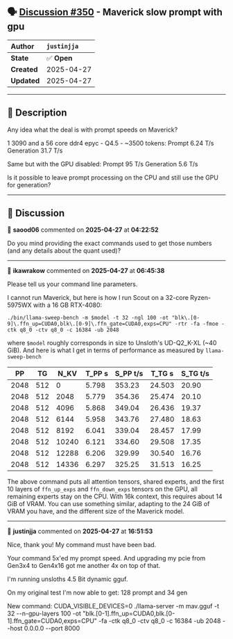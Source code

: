 ## 🗣️ [Discussion #350](https://github.com/ikawrakow/ik_llama.cpp/discussions/350) - Maverick slow prompt with gpu

| **Author** | `justinjja` |
| :--- | :--- |
| **State** | ✅ **Open** |
| **Created** | 2025-04-27 |
| **Updated** | 2025-04-27 |

---

## 📄 Description

Any idea what the deal is with prompt speeds on Maverick?

1 3090 and a 56 core ddr4 epyc - Q4.5 - ~3500 tokens:
Prompt 6.24 T/s
Generation 31.7 T/s

Same but with the GPU disabled:
Prompt 95 T/s
Generation 5.6 T/s

Is it possible to leave prompt processing on the CPU and still use the GPU for generation?

---

## 💬 Discussion

👤 **saood06** commented on **2025-04-27** at **04:22:52**

Do you mind providing the exact commands used to get those numbers (and any details about the quant used)?

---

👤 **ikawrakow** commented on **2025-04-27** at **06:45:38**

Please tell us your command line parameters.

I cannot run Maverick, but here is how I run Scout on a 32-core Ryzen-5975WX with a 16 GB RTX-4080:
```
./bin/llama-sweep-bench -m $model -t 32 -ngl 100 -ot "blk\.[0-9]\.ffn_up=CUDA0,blk\.[0-9]\.ffn_gate=CUDA0,exps=CPU" -rtr -fa -fmoe -ctk q8_0 -ctv q8_0 -c 16384 -ub 2048
```
where `$model` roughly corresponds in size to Unsloth's UD-Q2_K-XL (~40 GiB). And here is what I get in terms of performance as measured by `llama-sweep-bench`

|    PP |     TG |   N_KV |   T_PP s | S_PP t/s |   T_TG s | S_TG t/s |
|-------|--------|--------|----------|----------|----------|----------|
|  2048 |    512 |      0 |    5.798 |   353.23 |   24.503 |    20.90 |
|  2048 |    512 |   2048 |    5.779 |   354.36 |   25.474 |    20.10 |
|  2048 |    512 |   4096 |    5.868 |   349.04 |   26.436 |    19.37 |
|  2048 |    512 |   6144 |    5.958 |   343.76 |   27.480 |    18.63 |
|  2048 |    512 |   8192 |    6.041 |   339.04 |   28.457 |    17.99 |
|  2048 |    512 |  10240 |    6.121 |   334.60 |   29.508 |    17.35 |
|  2048 |    512 |  12288 |    6.206 |   329.99 |   30.540 |    16.76 |
|  2048 |    512 |  14336 |    6.297 |   325.25 |   31.513 |    16.25 |


The above command puts all attention tensors, shared experts, and the first 10 layers of `ffn_up_exps` and `ffn_down_exps` tensors on the GPU, all remaining experts stay on the CPU. With 16k context, this requires about 14 GiB of VRAM. You can use something similar, adapting to the 24 GiB of VRAM you have, and the different size of the Maverick model.

---

👤 **justinjja** commented on **2025-04-27** at **16:51:53**

Nice, thank you!
My command must have been bad.

Your command 5x'ed my prompt speed.
And upgrading my pcie from Gen3x4 to Gen4x16 got me another 4x on top of that.

I'm running unsloths 4.5 Bit dynamic gguf.

On my original test I'm now able to get:
128 prompt and 34 gen

New command:
CUDA_VISIBLE_DEVICES=0 ./llama-server   -m mav.gguf   -t 32   --n-gpu-layers 100  -ot "blk\.[0-1]\.ffn_up=CUDA0,blk\.[0-1]\.ffn_gate=CUDA0,exps=CPU"   -fa   -ctk q8_0   -ctv q8_0   -c 16384   -ub 2048   --host 0.0.0.0   --port 8000